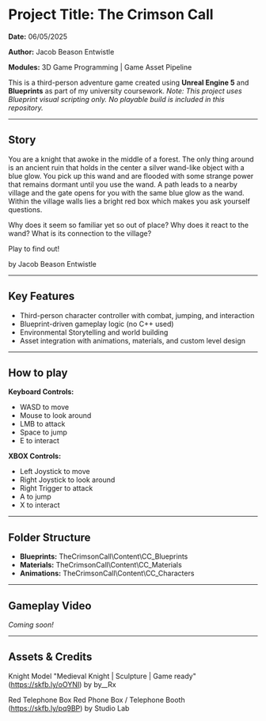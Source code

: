 # Project Title: The Crimson Call

**Date:** 06/05/2025

**Author:** Jacob Beason Entwistle

**Modules:** 3D Game Programming | Game Asset Pipeline

This is a third-person adventure game created using **Unreal Engine 5** and **Blueprints** as part of my university coursework.
*Note: This project uses Blueprint visual scripting only. No playable build is included in this repository.*

-------------------------------------------------
## Story
You are a knight that awoke in the middle of a forest. The only thing around is an ancient ruin that holds in the center a silver wand-like object with a blue glow. You pick up this wand and are flooded with some strange power that remains dormant until you use the wand. A path leads to a nearby village and the gate opens for you with the same blue glow as the wand. Within the village walls lies a bright red box which makes you ask yourself questions.

Why does it seem so familiar yet so out of place?
Why does it react to the wand?
What is its connection to the village?

Play to find out!

by Jacob Beason Entwistle

-------------------------------------------------
## Key Features
- Third-person character controller with combat, jumping, and interaction
- Blueprint-driven gameplay logic (no C++ used)
- Environmental Storytelling and world building
- Asset integration with animations, materials, and custom level design

-------------------------------------------------
## How to play

**Keyboard Controls:**
- WASD to move
- Mouse to look around
- LMB to attack
- Space to jump
- E to interact

**XBOX Controls:**
- Left Joystick to move
- Right Joystick to look around
- Right Trigger to attack
- A to jump
- X to interact

-------------------------------------------------
## Folder Structure

- **Blueprints:** TheCrimsonCall\Content\CC_Blueprints
- **Materials:** TheCrimsonCall\Content\CC_Materials
- **Animations:** TheCrimsonCall\Content\CC_Characters

-------------------------------------------------
## Gameplay Video

*Coming soon!*

-------------------------------------------------
## Assets & Credits
Knight Model
"Medieval Knight | Sculpture | Game ready" (https://skfb.ly/oOYNI) by by__Rx

Red Telephone Box
Red Phone Box / Telephone Booth (https://skfb.ly/pq9BP) by Studio Lab
